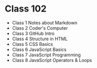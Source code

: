 # Class 102 

* Class 1 Notes about Markdown
* Class 2 Coder's Computer
* Class 3 GitHub Intro
* Class 4 Structure in HTML
* Class 5 CSS Basics
* Class 6 JavaScript Basics
* Class 7 JavaScript Programming
* Class 8 JavaScript Operators & Loops
